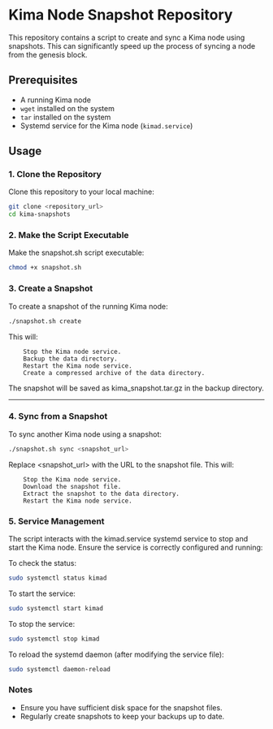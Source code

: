 # Kima Node Snapshot Repository

This repository contains a script to create and sync a Kima node using snapshots. This can significantly speed up the process of syncing a node from the genesis block.

## Prerequisites

- A running Kima node
- `wget` installed on the system
- `tar` installed on the system
- Systemd service for the Kima node (`kimad.service`)

## Usage

### 1. Clone the Repository

Clone this repository to your local machine:

```bash
git clone <repository_url>
cd kima-snapshots
```

### 2. Make the Script Executable
Make the snapshot.sh script executable:

```bash
chmod +x snapshot.sh
```

### 3. Create a Snapshot
To create a snapshot of the running Kima node:

```bash
./snapshot.sh create
```

This will:

```
    Stop the Kima node service.
    Backup the data directory.
    Restart the Kima node service.
    Create a compressed archive of the data directory.
```
The snapshot will be saved as kima_snapshot.tar.gz in the backup directory.

-------------------------------------------------------------------------------------------------------------

### 4. Sync from a Snapshot
To sync another Kima node using a snapshot:

```bash
./snapshot.sh sync <snapshot_url>
```

Replace <snapshot_url> with the URL to the snapshot file. This will:

```
    Stop the Kima node service.
    Download the snapshot file.
    Extract the snapshot to the data directory.
    Restart the Kima node service.
```

### 5. Service Management
The script interacts with the kimad.service systemd service to stop and start the Kima node. Ensure the service is correctly configured and running:

To check the status:

```bash
sudo systemctl status kimad
```

To start the service:

```bash
sudo systemctl start kimad
```

To stop the service:

```bash
sudo systemctl stop kimad
```

To reload the systemd daemon (after modifying the service file):

```bash
sudo systemctl daemon-reload
```

### Notes
- Ensure you have sufficient disk space for the snapshot files.
- Regularly create snapshots to keep your backups up to date.